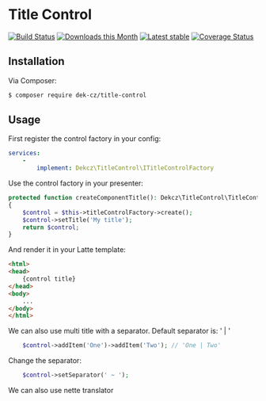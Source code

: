 Title Control
============

[![Build Status](https://github.com/dek-cz/title-control/workflows/CI/badge.svg)](https://github.com/dek-cz/title-control/actions?query=workflow%3ACI+branch%3Amain)
[![Downloads this Month](https://img.shields.io/packagist/dm/dek-cz/title-control.svg)](https://packagist.org/packages/dek-cz/title-control)
[![Latest stable](https://img.shields.io/packagist/v/dek-cz/title-control.svg)](https://packagist.org/packages/dek-cz/title-control)
[![Coverage Status](https://coveralls.io/repos/github/dek-cz/title-control/badge.svg?branch=main)](https://coveralls.io/github/dek-cz/title-control?branch=main)


Installation
------------

Via Composer:

```sh
$ composer require dek-cz/title-control
```


Usage
-----

First register the control factory in your config:
```yaml
services:
    -
        implement: Dekcz\TitleControl\ITitleControlFactory

```

Use the control factory in your presenter:
```php
protected function createComponentTitle(): Dekcz\TitleControl\TitleControl
{
    $control = $this->titleControlFactory->create();
    $control->setTitle('My title');
    return $control;
}
```

And render it in your Latte template:
```html
<html>
<head>
    {control title}
</head>
<body>
    ...
</body>
</html>
```

We can also use multi title with a separator. Default separator is: ' | '
```php
    $control->addItem('One')->addItem('Two'); // 'One | Two'
```

Change the separator:
```php
    $control->setSeparator(' ~ ');
```
We can also use nette translator

